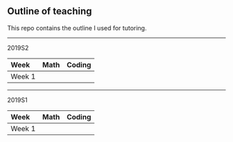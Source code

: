 ## Outline of teaching 

This repo contains the outline I used for tutoring. 

___

2019S2 

| Week  | Math     |  Coding |
|:----- |:--------:| :------:|
| Week 1|          |         |


___ 

2019S1

| Week  | Math     |  Coding |
|:----- |:--------:| :------:|
| Week 1|          |         |

